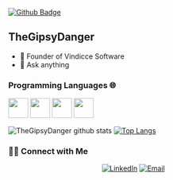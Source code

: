 [![Github Badge](https://img.shields.io/badge/-Linkedin-blue?style=flat&logo=linkedin&logoColor=white&link=https://www.linkedin.com/in/renanfonte/)](https://www.linkedin.com/in/renanfonte/)

## TheGipsyDanger

- 🔭 Founder of Vindicce Software
- 💬 Ask anything

### Programming Languages 🌐

<img src="https://simpleicons.org/icons/react.svg" width="40" height="40"/> <img src="http://simpleicons.org/icons/elixir.svg" width="40" height="40"/> <img src="http://simpleicons.org/icons/rubyonrails.svg" width="40" height="40"/> <img src="http://simpleicons.org/icons/node-dot-js.svg" width="40" height="40"/>

![TheGipsyDanger github stats](https://github-readme-stats.vercel.app/api?username=TheGipsyDanger&show_icons=true&theme=radical)
[![Top Langs](https://github-readme-stats.vercel.app/api/top-langs/?username=TheGipsyDanger&layout=compact)](https://github.com/TheGipsyDanger/github-readme-stats)

<h3> 🤝🏻 Connect with Me </h3>

<p align="center">
<a href="https://www.linkedin.com/in/renanfonte/" target="_blank"><img alt="LinkedIn" src="https://img.shields.io/badge/LinkedIn-@renanfonte-blue?style=flat&logo=linkedin"></a>
<a href="mailto:henriquebasshvf@gmail.com"><img alt="Email" src="https://img.shields.io/badge/Email-henriquebasshvf@gmail.com-blue?style=flat&logo=gmail"></a>
</p>
